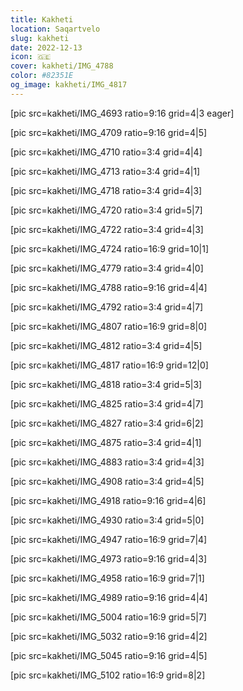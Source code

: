 ```yaml
---
title: Kakheti
location: Saqartvelo
slug: kakheti
date: 2022-12-13
icon: 🇬🇪
cover: kakheti/IMG_4788
color: #82351E
og_image: kakheti/IMG_4817
---
```


[pic src=kakheti/IMG_4693 ratio=9:16 grid=4|3 eager]

[pic src=kakheti/IMG_4709 ratio=9:16 grid=4|5]

[pic src=kakheti/IMG_4710 ratio=3:4 grid=4|4]

[pic src=kakheti/IMG_4713 ratio=3:4 grid=4|1]

[pic src=kakheti/IMG_4718 ratio=3:4 grid=4|3]

[pic src=kakheti/IMG_4720 ratio=3:4 grid=5|7]

[pic src=kakheti/IMG_4722 ratio=3:4 grid=4|3]

[pic src=kakheti/IMG_4724 ratio=16:9 grid=10|1]

[pic src=kakheti/IMG_4779 ratio=3:4 grid=4|0]

[pic src=kakheti/IMG_4788 ratio=9:16 grid=4|4]

[pic src=kakheti/IMG_4792 ratio=3:4 grid=4|7]

[pic src=kakheti/IMG_4807 ratio=16:9 grid=8|0]

[pic src=kakheti/IMG_4812 ratio=3:4 grid=4|5]

[pic src=kakheti/IMG_4817 ratio=16:9 grid=12|0]

[pic src=kakheti/IMG_4818 ratio=3:4 grid=5|3]

[pic src=kakheti/IMG_4825 ratio=3:4 grid=4|7]

[pic src=kakheti/IMG_4827 ratio=3:4 grid=6|2]

[pic src=kakheti/IMG_4875 ratio=3:4 grid=4|1]

[pic src=kakheti/IMG_4883 ratio=3:4 grid=4|3]

[pic src=kakheti/IMG_4908 ratio=3:4 grid=4|5]

[pic src=kakheti/IMG_4918 ratio=9:16 grid=4|6]

[pic src=kakheti/IMG_4930 ratio=3:4 grid=5|0]

[pic src=kakheti/IMG_4947 ratio=16:9 grid=7|4]

[pic src=kakheti/IMG_4973 ratio=9:16 grid=4|3]

[pic src=kakheti/IMG_4958 ratio=16:9 grid=7|1]

[pic src=kakheti/IMG_4989 ratio=9:16 grid=4|4]

[pic src=kakheti/IMG_5004 ratio=16:9 grid=5|7]

[pic src=kakheti/IMG_5032 ratio=9:16 grid=4|2]

[pic src=kakheti/IMG_5045 ratio=9:16 grid=4|5]

[pic src=kakheti/IMG_5102 ratio=16:9 grid=8|2]
